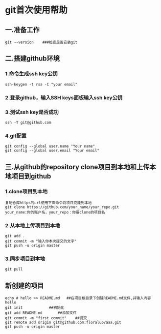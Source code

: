 # git首次使用帮助
## 一.准备工作
```
git --version    ###检查是否安装git
```
## 二.搭建github环境
### 1.命令生成ssh key公钥
```
ssh-keygen -t rsa -C "your email"
```
### 2.登录github，输入SSH keys面板输入ssh key公钥
### 3.测试ssh key是否成功
```
ssh -T git@github.com
```
### 4.git配置
```
git config --global user.name "Your name"
git config --global user.email "Your email"
```
## 三.从github的repository clone项目到本地和上传本地项目到github
### 1.clone项目到本地
```
复制仓库https的url使用下面命令将项目克隆到本地
git clone https://github.com/your_name/your_repo.git
your_name:你的账户名，your_repo：你要clone的项目名
```
### 2.从本地上传项目到本地
```
git add .
git commit -m "输入你本次提交的文字"
git push -u origin master
```

### 3.同步项目到本地
```
git pull
```

## 新创建的项目
```
echo # hello >> README.md	##在项目根目录下创建README.md文件,并输入内容hello
git init			##初始化
git add README.md		##添加文件
git commit -m "first commit"	##提交
git remote add origin git@github.com:floraluo/aaa.git
git push -u origin master
```

